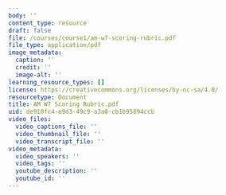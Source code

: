 ```yaml
---
body: ''
content_type: resource
draft: false
file: /courses/course1/am-w7-scoring-rubric.pdf
file_type: application/pdf
image_metadata:
  caption: ''
  credit: ''
  image-alt: ''
learning_resource_types: []
license: https://creativecommons.org/licenses/by-nc-sa/4.0/
resourcetype: Document
title: AM W7 Scoring Rubric.pdf
uid: de910fc4-e9d3-49c9-a3a0-cb1b95894ccb
video_files:
  video_captions_file: ''
  video_thumbnail_file: ''
  video_transcript_file: ''
video_metadata:
  video_speakers: ''
  video_tags: ''
  youtube_description: ''
  youtube_id: ''
---
```

